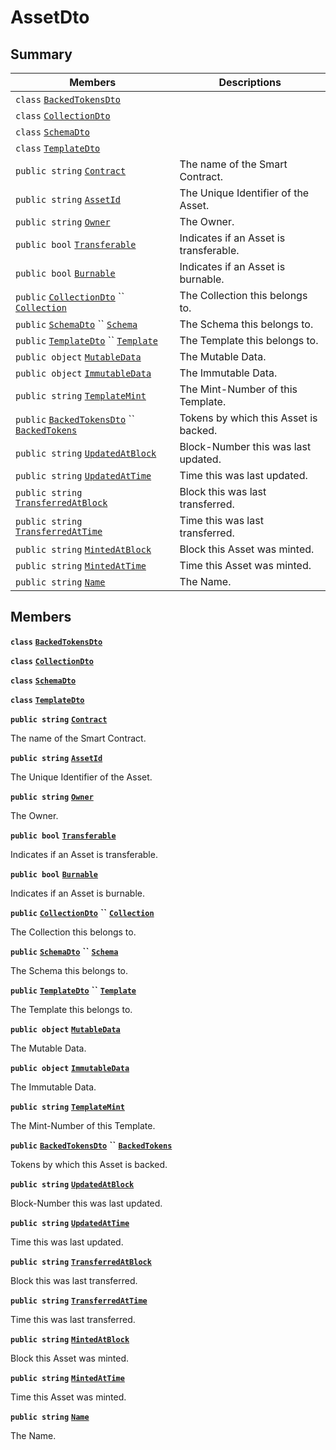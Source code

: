 # AssetDto

## Summary

| Members                                                                                                                                                                                                                                                                                                                                                        | Descriptions                           |
| -------------------------------------------------------------------------------------------------------------------------------------------------------------------------------------------------------------------------------------------------------------------------------------------------------------------------------------------------------------- | -------------------------------------- |
| `class` [`BackedTokensDto`](AtomicMarketApiClient--Transfers--TransfersDto--DataDto--AssetDto--BackedTokensDto.md)                                                                                                                                                                                                                                             |                                        |
| `class` [`CollectionDto`](AtomicMarketApiClient--Transfers--TransfersDto--DataDto--AssetDto--CollectionDto.md)                                                                                                                                                                                                                                                 |                                        |
| `class` [`SchemaDto`](AtomicMarketApiClient--Transfers--TransfersDto--DataDto--AssetDto--SchemaDto.md)                                                                                                                                                                                                                                                         |                                        |
| `class` [`TemplateDto`](AtomicMarketApiClient--Transfers--TransfersDto--DataDto--AssetDto--TemplateDto.md)                                                                                                                                                                                                                                                     |                                        |
| `public string` [`Contract`](AtomicMarketApiClient--Transfers--TransfersDto--DataDto--AssetDto.md#class\_atomic\_market\_api\_client\_1\_1\_transfers\_1\_1\_transfers\_dto\_1\_1\_data\_dto\_1\_1\_asset\_dto\_1a9b4baf8484b98d89513d7776a8877d0e)                                                                                                            | The name of the Smart Contract.        |
| `public string` [`AssetId`](AtomicMarketApiClient--Transfers--TransfersDto--DataDto--AssetDto.md#class\_atomic\_market\_api\_client\_1\_1\_transfers\_1\_1\_transfers\_dto\_1\_1\_data\_dto\_1\_1\_asset\_dto\_1a0066ff0d119e607c3ec5491c7aac86ff)                                                                                                             | The Unique Identifier of the Asset.    |
| `public string` [`Owner`](AtomicMarketApiClient--Transfers--TransfersDto--DataDto--AssetDto.md#class\_atomic\_market\_api\_client\_1\_1\_transfers\_1\_1\_transfers\_dto\_1\_1\_data\_dto\_1\_1\_asset\_dto\_1a2bb39ac02455d05833c5f88b6ddc87ee)                                                                                                               | The Owner.                             |
| `public bool` [`Transferable`](AtomicMarketApiClient--Transfers--TransfersDto--DataDto--AssetDto.md#class\_atomic\_market\_api\_client\_1\_1\_transfers\_1\_1\_transfers\_dto\_1\_1\_data\_dto\_1\_1\_asset\_dto\_1ab0a2025837cfad369c22e114d1c93d42)                                                                                                          | Indicates if an Asset is transferable. |
| `public bool` [`Burnable`](AtomicMarketApiClient--Transfers--TransfersDto--DataDto--AssetDto.md#class\_atomic\_market\_api\_client\_1\_1\_transfers\_1\_1\_transfers\_dto\_1\_1\_data\_dto\_1\_1\_asset\_dto\_1a50c30f69b54db362be32720d5cc433bd)                                                                                                              | Indicates if an Asset is burnable.     |
| `public` [`CollectionDto`](AtomicMarketApiClient--Transfers--TransfersDto--DataDto--AssetDto--CollectionDto.md) `` [`Collection`](AtomicMarketApiClient--Transfers--TransfersDto--DataDto--AssetDto.md#class\_atomic\_market\_api\_client\_1\_1\_transfers\_1\_1\_transfers\_dto\_1\_1\_data\_dto\_1\_1\_asset\_dto\_1ac6d9b0c1cef1d8ad020fa9b6fc1c3319)       | The Collection this belongs to.        |
| `public` [`SchemaDto`](AtomicMarketApiClient--Transfers--TransfersDto--DataDto--AssetDto--SchemaDto.md) `` [`Schema`](AtomicMarketApiClient--Transfers--TransfersDto--DataDto--AssetDto.md#class\_atomic\_market\_api\_client\_1\_1\_transfers\_1\_1\_transfers\_dto\_1\_1\_data\_dto\_1\_1\_asset\_dto\_1ad93c55d7b2a8254b86543bda80750a31)                   | The Schema this belongs to.            |
| `public` [`TemplateDto`](AtomicMarketApiClient--Transfers--TransfersDto--DataDto--AssetDto--TemplateDto.md) `` [`Template`](AtomicMarketApiClient--Transfers--TransfersDto--DataDto--AssetDto.md#class\_atomic\_market\_api\_client\_1\_1\_transfers\_1\_1\_transfers\_dto\_1\_1\_data\_dto\_1\_1\_asset\_dto\_1a8d65cc2a5ff793ff3eb7a51b7d72e43f)             | The Template this belongs to.          |
| `public object` [`MutableData`](AtomicMarketApiClient--Transfers--TransfersDto--DataDto--AssetDto.md#class\_atomic\_market\_api\_client\_1\_1\_transfers\_1\_1\_transfers\_dto\_1\_1\_data\_dto\_1\_1\_asset\_dto\_1a517f1227ead52951840392f73f535a52)                                                                                                         | The Mutable Data.                      |
| `public object` [`ImmutableData`](AtomicMarketApiClient--Transfers--TransfersDto--DataDto--AssetDto.md#class\_atomic\_market\_api\_client\_1\_1\_transfers\_1\_1\_transfers\_dto\_1\_1\_data\_dto\_1\_1\_asset\_dto\_1a9fed56023309e1abafab5d3a66612ffd)                                                                                                       | The Immutable Data.                    |
| `public string` [`TemplateMint`](AtomicMarketApiClient--Transfers--TransfersDto--DataDto--AssetDto.md#class\_atomic\_market\_api\_client\_1\_1\_transfers\_1\_1\_transfers\_dto\_1\_1\_data\_dto\_1\_1\_asset\_dto\_1a82c766587c3554c5c8b1b16e2cf29799)                                                                                                        | The Mint-Number of this Template.      |
| `public` [`BackedTokensDto`](AtomicMarketApiClient--Transfers--TransfersDto--DataDto--AssetDto--BackedTokensDto.md) `` [`BackedTokens`](AtomicMarketApiClient--Transfers--TransfersDto--DataDto--AssetDto.md#class\_atomic\_market\_api\_client\_1\_1\_transfers\_1\_1\_transfers\_dto\_1\_1\_data\_dto\_1\_1\_asset\_dto\_1ace4511d1490d9905e3f19026c18dbc96) | Tokens by which this Asset is backed.  |
| `public string` [`UpdatedAtBlock`](AtomicMarketApiClient--Transfers--TransfersDto--DataDto--AssetDto.md#class\_atomic\_market\_api\_client\_1\_1\_transfers\_1\_1\_transfers\_dto\_1\_1\_data\_dto\_1\_1\_asset\_dto\_1a6bb57b5afa05403c9d9c39296178c9ef)                                                                                                      | Block-Number this was last updated.    |
| `public string` [`UpdatedAtTime`](AtomicMarketApiClient--Transfers--TransfersDto--DataDto--AssetDto.md#class\_atomic\_market\_api\_client\_1\_1\_transfers\_1\_1\_transfers\_dto\_1\_1\_data\_dto\_1\_1\_asset\_dto\_1a72262f869452135882a475b6636de902)                                                                                                       | Time this was last updated.            |
| `public string` [`TransferredAtBlock`](AtomicMarketApiClient--Transfers--TransfersDto--DataDto--AssetDto.md#class\_atomic\_market\_api\_client\_1\_1\_transfers\_1\_1\_transfers\_dto\_1\_1\_data\_dto\_1\_1\_asset\_dto\_1ab2e154e0d51a36f9dd001bd6ccda4571)                                                                                                  | Block this was last transferred.       |
| `public string` [`TransferredAtTime`](AtomicMarketApiClient--Transfers--TransfersDto--DataDto--AssetDto.md#class\_atomic\_market\_api\_client\_1\_1\_transfers\_1\_1\_transfers\_dto\_1\_1\_data\_dto\_1\_1\_asset\_dto\_1abaf0a7b245b0a4891c81c278b57898b7)                                                                                                   | Time this was last transferred.        |
| `public string` [`MintedAtBlock`](AtomicMarketApiClient--Transfers--TransfersDto--DataDto--AssetDto.md#class\_atomic\_market\_api\_client\_1\_1\_transfers\_1\_1\_transfers\_dto\_1\_1\_data\_dto\_1\_1\_asset\_dto\_1aece51bb353a548fed2f074df53cc3dc2)                                                                                                       | Block this Asset was minted.           |
| `public string` [`MintedAtTime`](AtomicMarketApiClient--Transfers--TransfersDto--DataDto--AssetDto.md#class\_atomic\_market\_api\_client\_1\_1\_transfers\_1\_1\_transfers\_dto\_1\_1\_data\_dto\_1\_1\_asset\_dto\_1a02bd8923fc7b1802cd28ec5286c14d0e)                                                                                                        | Time this Asset was minted.            |
| `public string` [`Name`](AtomicMarketApiClient--Transfers--TransfersDto--DataDto--AssetDto.md#class\_atomic\_market\_api\_client\_1\_1\_transfers\_1\_1\_transfers\_dto\_1\_1\_data\_dto\_1\_1\_asset\_dto\_1a7ee9065718e6628dc7791b756fa6c0f9)                                                                                                                | The Name.                              |

## Members

**`class`** [**`BackedTokensDto`**](AtomicMarketApiClient--Transfers--TransfersDto--DataDto--AssetDto--BackedTokensDto.md)

**`class`** [**`CollectionDto`**](AtomicMarketApiClient--Transfers--TransfersDto--DataDto--AssetDto--CollectionDto.md)

**`class`** [**`SchemaDto`**](AtomicMarketApiClient--Transfers--TransfersDto--DataDto--AssetDto--SchemaDto.md)

**`class`** [**`TemplateDto`**](AtomicMarketApiClient--Transfers--TransfersDto--DataDto--AssetDto--TemplateDto.md)

**`public string`** [**`Contract`**](AtomicMarketApiClient--Transfers--TransfersDto--DataDto--AssetDto.md#class\_atomic\_market\_api\_client\_1\_1\_transfers\_1\_1\_transfers\_dto\_1\_1\_data\_dto\_1\_1\_asset\_dto\_1a9b4baf8484b98d89513d7776a8877d0e)

The name of the Smart Contract.

**`public string`** [**`AssetId`**](AtomicMarketApiClient--Transfers--TransfersDto--DataDto--AssetDto.md#class\_atomic\_market\_api\_client\_1\_1\_transfers\_1\_1\_transfers\_dto\_1\_1\_data\_dto\_1\_1\_asset\_dto\_1a0066ff0d119e607c3ec5491c7aac86ff)

The Unique Identifier of the Asset.

**`public string`** [**`Owner`**](AtomicMarketApiClient--Transfers--TransfersDto--DataDto--AssetDto.md#class\_atomic\_market\_api\_client\_1\_1\_transfers\_1\_1\_transfers\_dto\_1\_1\_data\_dto\_1\_1\_asset\_dto\_1a2bb39ac02455d05833c5f88b6ddc87ee)

The Owner.

**`public bool`** [**`Transferable`**](AtomicMarketApiClient--Transfers--TransfersDto--DataDto--AssetDto.md#class\_atomic\_market\_api\_client\_1\_1\_transfers\_1\_1\_transfers\_dto\_1\_1\_data\_dto\_1\_1\_asset\_dto\_1ab0a2025837cfad369c22e114d1c93d42)

Indicates if an Asset is transferable.

**`public bool`** [**`Burnable`**](AtomicMarketApiClient--Transfers--TransfersDto--DataDto--AssetDto.md#class\_atomic\_market\_api\_client\_1\_1\_transfers\_1\_1\_transfers\_dto\_1\_1\_data\_dto\_1\_1\_asset\_dto\_1a50c30f69b54db362be32720d5cc433bd)

Indicates if an Asset is burnable.

**`public`** [**`CollectionDto`**](AtomicMarketApiClient--Transfers--TransfersDto--DataDto--AssetDto--CollectionDto.md) **``** [**`Collection`**](AtomicMarketApiClient--Transfers--TransfersDto--DataDto--AssetDto.md#class\_atomic\_market\_api\_client\_1\_1\_transfers\_1\_1\_transfers\_dto\_1\_1\_data\_dto\_1\_1\_asset\_dto\_1ac6d9b0c1cef1d8ad020fa9b6fc1c3319)

The Collection this belongs to.

**`public`** [**`SchemaDto`**](AtomicMarketApiClient--Transfers--TransfersDto--DataDto--AssetDto--SchemaDto.md) **``** [**`Schema`**](AtomicMarketApiClient--Transfers--TransfersDto--DataDto--AssetDto.md#class\_atomic\_market\_api\_client\_1\_1\_transfers\_1\_1\_transfers\_dto\_1\_1\_data\_dto\_1\_1\_asset\_dto\_1ad93c55d7b2a8254b86543bda80750a31)

The Schema this belongs to.

**`public`** [**`TemplateDto`**](AtomicMarketApiClient--Transfers--TransfersDto--DataDto--AssetDto--TemplateDto.md) **``** [**`Template`**](AtomicMarketApiClient--Transfers--TransfersDto--DataDto--AssetDto.md#class\_atomic\_market\_api\_client\_1\_1\_transfers\_1\_1\_transfers\_dto\_1\_1\_data\_dto\_1\_1\_asset\_dto\_1a8d65cc2a5ff793ff3eb7a51b7d72e43f)

The Template this belongs to.

**`public object`** [**`MutableData`**](AtomicMarketApiClient--Transfers--TransfersDto--DataDto--AssetDto.md#class\_atomic\_market\_api\_client\_1\_1\_transfers\_1\_1\_transfers\_dto\_1\_1\_data\_dto\_1\_1\_asset\_dto\_1a517f1227ead52951840392f73f535a52)

The Mutable Data.

**`public object`** [**`ImmutableData`**](AtomicMarketApiClient--Transfers--TransfersDto--DataDto--AssetDto.md#class\_atomic\_market\_api\_client\_1\_1\_transfers\_1\_1\_transfers\_dto\_1\_1\_data\_dto\_1\_1\_asset\_dto\_1a9fed56023309e1abafab5d3a66612ffd)

The Immutable Data.

**`public string`** [**`TemplateMint`**](AtomicMarketApiClient--Transfers--TransfersDto--DataDto--AssetDto.md#class\_atomic\_market\_api\_client\_1\_1\_transfers\_1\_1\_transfers\_dto\_1\_1\_data\_dto\_1\_1\_asset\_dto\_1a82c766587c3554c5c8b1b16e2cf29799)

The Mint-Number of this Template.

**`public`** [**`BackedTokensDto`**](AtomicMarketApiClient--Transfers--TransfersDto--DataDto--AssetDto--BackedTokensDto.md) **``** [**`BackedTokens`**](AtomicMarketApiClient--Transfers--TransfersDto--DataDto--AssetDto.md#class\_atomic\_market\_api\_client\_1\_1\_transfers\_1\_1\_transfers\_dto\_1\_1\_data\_dto\_1\_1\_asset\_dto\_1ace4511d1490d9905e3f19026c18dbc96)

Tokens by which this Asset is backed.

**`public string`** [**`UpdatedAtBlock`**](AtomicMarketApiClient--Transfers--TransfersDto--DataDto--AssetDto.md#class\_atomic\_market\_api\_client\_1\_1\_transfers\_1\_1\_transfers\_dto\_1\_1\_data\_dto\_1\_1\_asset\_dto\_1a6bb57b5afa05403c9d9c39296178c9ef)

Block-Number this was last updated.

**`public string`** [**`UpdatedAtTime`**](AtomicMarketApiClient--Transfers--TransfersDto--DataDto--AssetDto.md#class\_atomic\_market\_api\_client\_1\_1\_transfers\_1\_1\_transfers\_dto\_1\_1\_data\_dto\_1\_1\_asset\_dto\_1a72262f869452135882a475b6636de902)

Time this was last updated.

**`public string`** [**`TransferredAtBlock`**](AtomicMarketApiClient--Transfers--TransfersDto--DataDto--AssetDto.md#class\_atomic\_market\_api\_client\_1\_1\_transfers\_1\_1\_transfers\_dto\_1\_1\_data\_dto\_1\_1\_asset\_dto\_1ab2e154e0d51a36f9dd001bd6ccda4571)

Block this was last transferred.

**`public string`** [**`TransferredAtTime`**](AtomicMarketApiClient--Transfers--TransfersDto--DataDto--AssetDto.md#class\_atomic\_market\_api\_client\_1\_1\_transfers\_1\_1\_transfers\_dto\_1\_1\_data\_dto\_1\_1\_asset\_dto\_1abaf0a7b245b0a4891c81c278b57898b7)

Time this was last transferred.

**`public string`** [**`MintedAtBlock`**](AtomicMarketApiClient--Transfers--TransfersDto--DataDto--AssetDto.md#class\_atomic\_market\_api\_client\_1\_1\_transfers\_1\_1\_transfers\_dto\_1\_1\_data\_dto\_1\_1\_asset\_dto\_1aece51bb353a548fed2f074df53cc3dc2)

Block this Asset was minted.

**`public string`** [**`MintedAtTime`**](AtomicMarketApiClient--Transfers--TransfersDto--DataDto--AssetDto.md#class\_atomic\_market\_api\_client\_1\_1\_transfers\_1\_1\_transfers\_dto\_1\_1\_data\_dto\_1\_1\_asset\_dto\_1a02bd8923fc7b1802cd28ec5286c14d0e)

Time this Asset was minted.

**`public string`** [**`Name`**](AtomicMarketApiClient--Transfers--TransfersDto--DataDto--AssetDto.md#class\_atomic\_market\_api\_client\_1\_1\_transfers\_1\_1\_transfers\_dto\_1\_1\_data\_dto\_1\_1\_asset\_dto\_1a7ee9065718e6628dc7791b756fa6c0f9)

The Name.
